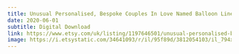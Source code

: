 ```yaml
---
title: Unusual Personalised, Bespoke Couples In Love Named Balloon Line Art Print
date: 2020-06-01
subtitle: Digital Download
link: https://www.etsy.com/uk/listing/1197646501/unusual-personalised-bespoke-couples-in
image: https://i.etsystatic.com/34641093/r/il/95f89d/3812054103/il_794xN.3812054103_p50w.jpg
---
```

